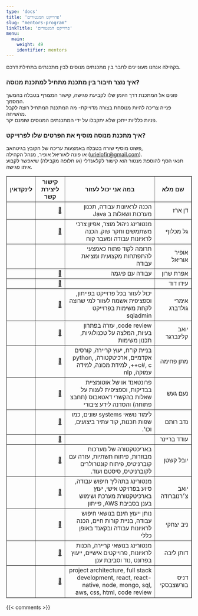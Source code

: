 ```yaml
---
type: 'docs'
title: 'פרוייקט המנטורים'
slug: "mentors-program"
linkTitle: 'פרוייקט המנטורים'
menu:
  main:
    weight: 49
    identifier: mentors
---
```


בקהילה אנחנו מעוניינים לחבר בין מתכנתים מנוסים לבין מתכנתים בתחילת דרכם.

### איך נוצר חיבור בין מתכנת מתחיל למתכנת מנוסה?

פונים אל המתכנת דרך היומן שלו לקביעת פגישה, קישור המצורף בטבלה בהמשך המסמך.  
פנייה צריכה להיות מנוסחת בצורה מדוייקת- מה המתכנת המתחיל רוצה לקבל מהשיחה.  
פניות כלליות ייתכן שלא יתקבלו על ידי המתכנתים המנוסים שזמנם יקר.

### איך מתכנת מנוסה מוסיף את הפרטים שלו לפרוייקט?

פשוט מוסיף שורה בטבלה באמצעות עריכה של הקובץ בגיטהאב,  
או פונה לאוריאל אופיר, מנהל הקהילה (urielofir@gmail.com).  
תנאי הסף להוספת מנטור הוא קישור לקלאנדלי (או חלופה מקבילה) שיאפשר לקבוע איתו
פגישה.

<table border="1" dir="rtl">
  <thead>
    <tr>
      <th>שם מלא</th>
      <th>במה אני יכול לעזור</th>
      <th>קישור ליצירת קשר</th>
      <th>לינקדאין</th>
    </tr>
  </thead>
  <tbody>
    <tr><td>דן ארז</td><td>הכנה לראיונות עבודה, תכנון מערכות ושאלות ב Java</td><td><a href="https://calendly.com/dan-erez/30min" target="_blank">📅</a></td><td><a href="https://www.linkedin.com/in/dan-erez-8971891/" target="_blank"><i class="fa-brands fa-linkedin"></i></a></td></tr>
    <tr><td>גל מכלוף</td><td>מנטורינג ניהול מוצר, אפיון צרכי משתמשים וחקר שוק. הכנה לראיונות עבודה ומעבר קוח</td><td><a href="https://calendar.app.google/7hWHHiU1L79NdvQR6" target="_blank">📅</a></td><td><a href="http://www.linkedin.com/in/galmachluf" target="_blank"><i class="fa-brands fa-linkedin"></i></a></td></tr>
    <tr><td>אופיר אוריאל</td><td>תרומה לקוד פתוח כאמצעי להתפתחות מקצועית ומציאת עבודה</td><td><a href="https://wa.me/972506660620?text=%D7%94%D7%99%D7%99%20%D7%90%D7%95%D7%A8%D7%99%D7%90%D7%9C%2C%20%D7%A8%D7%90%D7%99%D7%AA%D7%99%20%D7%A9%D7%90%D7%AA%D7%94%20%D7%9E%D7%A0%D7%98%D7%95%D7%A8%20%D7%91%D7%A7%D7%94%D7%99%D7%9C%D7%AA%20%D7%9E%D7%A2%D7%A7%D7%A3%2C%20%D7%90%D7%A9%D7%9E%D7%97%20%D7%9C%D7%94%D7%99%D7%95%D7%AA%20%D7%91%D7%A7%D7%A9%D7%A8" target="_blank"><i class="fa-brands fa-whatsapp"></i></a></td><td><a href="https://www.linkedin.com/in/uriel-ofir/" target="_blank"><i class="fa-brands fa-linkedin"></i></a></td></tr>
    <tr><td>אפרת שרון</td><td>עבודה עם פיגמה</td><td><a href="https://calendly.com/efratsharon" target="_blank">📅</a></td><td><a href="https://www.linkedin.com/in/efratsharon/" target="_blank"><i class="fa-brands fa-linkedin"></i></a></td></tr>
    <tr><td>עידו דוד</td><td></td><td><a href="https://calendly.com/idonkl100/30min" target="_blank">📅</a></td><td><a href="https://www.linkedin.com/in/ido-david-46b59119a" target="_blank"><i class="fa-brands fa-linkedin"></i></a></td></tr>
    <tr><td>אימרי גולדברג</td><td>יכול לעזור בכל פרוייקט בפייתון, וספציפית אשמח לעזור למי שרוצה לקחת משימות בפרוייקט sqladmin</td><td><a href="https://calendly.com/imrigoldberg/maakaf-30min" target="_blank">📅</a></td><td><a href="https://www.linkedin.com/in/imrigoldberg/" target="_blank"><i class="fa-brands fa-linkedin"></i></a></td></tr>
    <tr><td>יואב קלינברגר</td><td>code review, עזרה בפתרון בעיות, המלצה על טכנולוגיות, תכנון משימות</td><td><a href="https://calendly.com/haarcuba/30min" target="_blank">📅</a></td><td><a href="https://www.linkedin.com/in/yoavkl/" target="_blank"><i class="fa-brands fa-linkedin"></i></a></td></tr>
    <tr><td>מתן פחימה</td><td>בניית קו"ח, יעוץ קריירה, קורסים אקדמיים, ארכיטקטורה, python, c#, c++, למידת מכונה, למידה עמוקה, nlp</td><td><a href="https://calendly.com/matann/15-minutes-meeting" target="_blank">📅</a></td><td><a href="https://www.linkedin.com/in/matan-fchima/" target="_blank"><i class="fa-brands fa-linkedin"></i></a></td></tr>
    <tr><td>נעם געש</td><td>פרונטאנד או של אוטומציית בבדיקות, וספציפית לענות על שאלות בהקשרי דאטאבוס (תחבצ פתוחה) והסדנה לידע ציבורי</td><td><a href="https://calendly.com/noam-gaash-applitools/30min" target="_blank">📅</a></td><td><a href="https://www.linkedin.com/in/noam-gaash/" target="_blank"><i class="fa-brands fa-linkedin"></i></a></td></tr>
    <tr><td>נדב רותם</td><td>לימוד נושאי systems שונים, כמו שפות תכנות, קוד עתיר ביצועים, וכו'.</td><td><a href="https://calendly.com/nadavrot/30min" target="_blank">📅</a></td><td><a href="https://www.linkedin.com/in/nadavrotem/" target="_blank"><i class="fa-brands fa-linkedin"></i></a></td></tr>
    <tr><td>עודד בריינר</td><td></td><td><a href="https://cal.com/breiner" target="_blank">📅</a></td><td><a href="https://www.linkedin.com/in/odedhb/" target="_blank"><i class="fa-brands fa-linkedin"></i></a></td></tr>
    <tr><td>יובל קשטן</td><td>באריכטקטורה של מערכות מבוזרות, פיתוח תשתיות, עזרה עם קוברניטיס, פיתוח קונטרולרים לקוברניטיס, סיסטם ועוד. </td><td><a href="https://calendly.com/yuvalkashtan" target="_blank">📅</a></td><td><a href="https://www.linkedin.com/in/yuvalkashtan/" target="_blank"><i class="fa-brands fa-linkedin"></i></a></td></tr>
    <tr><td>יואב צ׳רנוברודה</td><td>מנטורינג בתהליך חיפוש עבודה, סיוע בפרויקט אישי, יעוץ בארכיטקטורת מערכת ושימוש בענן בסביבת AWS, פייתון</td><td><a href="https://wa.me/972545610833?text=Hi,%20I%20would%20like%20us%20to%20meet%20for%20mentoring%20by%20Ma'akaf%20community" target="_blank">📅</a></td><td><a href="https://www.linkedin.com/in/yoav-chernobroda-1b6854/" target="_blank"><i class="fa-brands fa-linkedin"></i></a></td></tr>
    <tr><td>ניב יצחקי</td><td>נותן ייעוץ חינם בנושאי חיפוש עבודה, בניית קורות חיים, הכנה לראיונות עבודה ובקאנד באופן כללי</td><td><a href="https://calendly.com/niv-itzhaky/1on1" target="_blank">📅</a></td><td><a href="https://www.linkedin.com/in/nivitzhaky/" target="_blank"><i class="fa-brands fa-linkedin"></i></a></td></tr>
    <tr><td>דותן ליבה</td><td>מנטורינג בנושאי קריירה, הכנות לראיונות, פרוייקטים אישיים, ייעוץ בפרונט ,נוד וסביבת ענן</td><td><a href="https://calendly.com/dotanliba/mentoring" target="_blank">📅</a></td><td><a href="https://www.linkedin.com/in/dotan-liba" target="_blank"><i class="fa-brands fa-linkedin"></i></a></td></tr>
    <tr><td>דניס בורשצבסקי</td><td>project architecture, full stack development, react, react-native, node, mongo, sql, aws, css, html, code review</td><td><a href="https://calendly.com/dennisborsh/30min" target="_blank">📅</a></td><td><a href="https://www.linkedin.com/in/dennis-borshchevski-64000113/" target="_blank"><i class="fa-brands fa-linkedin"></i></a></td></tr>
  </tbody>
</table>

{{< comments >}}
